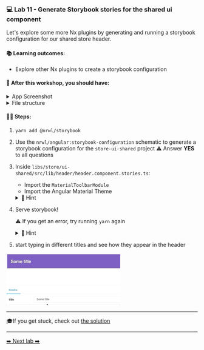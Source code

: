 ### 💻 Lab 11 - Generate Storybook stories for the shared ui component

Let's explore some more Nx plugins by generating and running a storybook configuration for our shared store header.

#### 📚 Learning outcomes:

- Explore other Nx plugins to create a storybook configuration

#### 📲 After this workshop, you should have:

<details>
  <summary>App Screenshot</summary>
  No change in how the app looks!
</details>

<details>
  <summary>File structure</summary>
  <img src="../assets/lab10_directory-structure.png" height="700" alt="lab10 file structure">
</details>

#### 🏋️‍♀️ Steps:

1. `yarn add @nrwl/storybook`
2. Use the `nrwl/angular:storybook-configuration` schematic to generate a storybook configuration for the `store-ui-shared` project
   ⚠️ Answer **YES** to all questions
3. Inside `libs/store/ui-shared/src/lib/header/header.component.stories.ts`:

   - Import the `MaterialToolbarModule`
   - Import the Angular Material Theme

   <details>
   <summary>🐳 Hint</summary>

   ```ts
   //IMPORT TOOLBAR MODULE
   import { MatToolbarModule } from '@angular/material/toolbar';

   //IMPORT THEME
   import '@angular/material/prebuilt-themes/deeppurple-amber.css';

   //......

   export const primary = () => ({
     moduleMetadata: {
       imports: [MatToolbarModule] // <-- import the module
     }
     //...
   });
   ```

   </details>

4. Serve storybook!

   ⚠️ If you get an error, try running `yarn` again

   <details>
   <summary>🐳 Hint</summary>

   `nx storybook store-ui-shared`

   </details>

5. start typing in different titles and see how they appear in the header

<img src="../assets/storybook.gif" width="300" alt="the header component running in storybook">

---

🎓If you get stuck, check out [the solution](SOLUTION.md)

---

[➡️ Next lab ➡️](../lab11/LAB.md)
